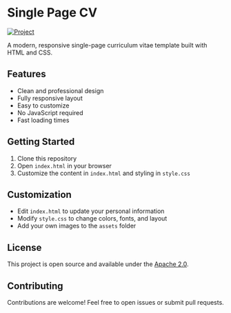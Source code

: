 # Single Page CV

[![Project](https://img.shields.io/badge/Project-View_on_Roadmap.sh-blue)](https://roadmap.sh/projects/single-page-cv)

A modern, responsive single-page curriculum vitae template built with HTML and CSS.

## Features

- Clean and professional design
- Fully responsive layout
- Easy to customize
- No JavaScript required
- Fast loading times

## Getting Started

1. Clone this repository
2. Open `index.html` in your browser
3. Customize the content in `index.html` and styling in `style.css`

## Customization

- Edit `index.html` to update your personal information
- Modify `style.css` to change colors, fonts, and layout
- Add your own images to the `assets` folder

## License

This project is open source and available under the [Apache 2.0](LICENSE).

## Contributing

Contributions are welcome! Feel free to open issues or submit pull requests.
